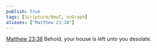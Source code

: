 ```yaml
---
publish: true
tags: [Scripture/NewT, noGraph]
aliases: ["Matthew 23:38"]
---
```

[Matthew 23:38](https://churchofjesuschrist.org/study/scriptures/nt/matt/23?lang=eng&id=p38#p38) Behold, your house is left unto you desolate.
